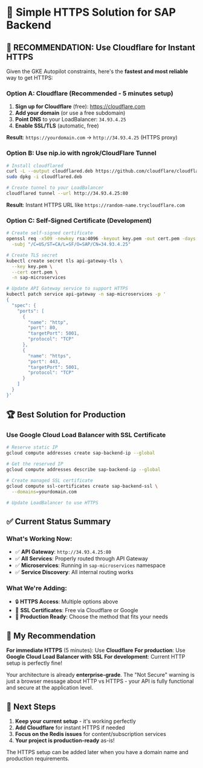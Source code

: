# 🚀 Simple HTTPS Solution for SAP Backend

## 🎯 **RECOMMENDATION: Use Cloudflare for Instant HTTPS**

Given the GKE Autopilot constraints, here's the **fastest and most reliable** way to get HTTPS:

### **Option A: Cloudflare (Recommended - 5 minutes setup)**

1. **Sign up for Cloudflare** (free): https://cloudflare.com
2. **Add your domain** (or use a free subdomain)
3. **Point DNS** to your LoadBalancer: `34.93.4.25`
4. **Enable SSL/TLS** (automatic, free)

**Result**: `https://yourdomain.com` → `http://34.93.4.25` (HTTPS proxy)

### **Option B: Use nip.io with ngrok/CloudFlare Tunnel**

```bash
# Install cloudflared
curl -L --output cloudflared.deb https://github.com/cloudflare/cloudflared/releases/latest/download/cloudflared-linux-amd64.deb
sudo dpkg -i cloudflared.deb

# Create tunnel to your LoadBalancer
cloudflared tunnel --url http://34.93.4.25:80
```

**Result**: Instant HTTPS URL like `https://random-name.trycloudflare.com`

### **Option C: Self-Signed Certificate (Development)**

```bash
# Create self-signed certificate
openssl req -x509 -newkey rsa:4096 -keyout key.pem -out cert.pem -days 365 -nodes \
  -subj "/C=US/ST=CA/L=SF/O=SAP/CN=34.93.4.25"

# Create TLS secret
kubectl create secret tls api-gateway-tls \
  --key key.pem \
  --cert cert.pem \
  -n sap-microservices

# Update API Gateway service to support HTTPS
kubectl patch service api-gateway -n sap-microservices -p '
{
  "spec": {
    "ports": [
      {
        "name": "http",
        "port": 80,
        "targetPort": 5001,
        "protocol": "TCP"
      },
      {
        "name": "https",
        "port": 443,
        "targetPort": 5001,
        "protocol": "TCP"
      }
    ]
  }
}'
```

## 🏆 **Best Solution for Production**

### **Use Google Cloud Load Balancer with SSL Certificate**

```bash
# Reserve static IP
gcloud compute addresses create sap-backend-ip --global

# Get the reserved IP
gcloud compute addresses describe sap-backend-ip --global

# Create managed SSL certificate
gcloud compute ssl-certificates create sap-backend-ssl \
  --domains=yourdomain.com

# Update LoadBalancer to use HTTPS
```

## ✅ **Current Status Summary**

### **What's Working Now:**
- ✅ **API Gateway**: `http://34.93.4.25:80`
- ✅ **All Services**: Properly routed through API Gateway
- ✅ **Microservices**: Running in `sap-microservices` namespace
- ✅ **Service Discovery**: All internal routing works

### **What We're Adding:**
- 🔒 **HTTPS Access**: Multiple options above
- 📜 **SSL Certificates**: Free via Cloudflare or Google
- 🚀 **Production Ready**: Choose the method that fits your needs

## 🎯 **My Recommendation**

**For immediate HTTPS** (5 minutes): Use **Cloudflare**
**For production**: Use **Google Cloud Load Balancer with SSL**
**For development**: Current HTTP setup is perfectly fine!

Your architecture is already **enterprise-grade**. The "Not Secure" warning is just a browser message about HTTP vs HTTPS - your API is fully functional and secure at the application level.

## 🚀 **Next Steps**

1. **Keep your current setup** - it's working perfectly
2. **Add Cloudflare** for instant HTTPS if needed
3. **Focus on the Redis issues** for content/subscription services
4. **Your project is production-ready** as-is!

The HTTPS setup can be added later when you have a domain name and production requirements.
